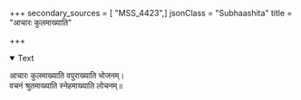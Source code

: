 +++
secondary_sources = [ "MSS_4423",]
jsonClass = "Subhaashita"
title = "आचारः कुलमाख्याति"

+++

<details open><summary>Text</summary>

आचारः कुलमाख्याति वपुराख्याति भोजनम्।  
वचनं श्रुतमाख्याति स्नेहमाख्याति लोचनम्॥
</details>
